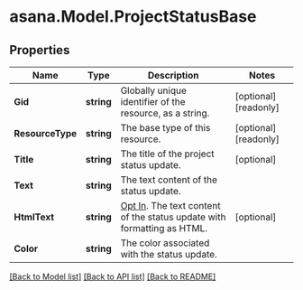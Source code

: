 
# asana.Model.ProjectStatusBase

## Properties

Name | Type | Description | Notes
------------ | ------------- | ------------- | -------------
**Gid** | **string** | Globally unique identifier of the resource, as a string. | [optional] [readonly] 
**ResourceType** | **string** | The base type of this resource. | [optional] [readonly] 
**Title** | **string** | The title of the project status update. | [optional] 
**Text** | **string** | The text content of the status update. | 
**HtmlText** | **string** | [Opt In](/docs/input-output-options). The text content of the status update with formatting as HTML. | [optional] 
**Color** | **string** | The color associated with the status update. | 

[[Back to Model list]](../README.md#documentation-for-models)
[[Back to API list]](../README.md#documentation-for-api-endpoints)
[[Back to README]](../README.md)

